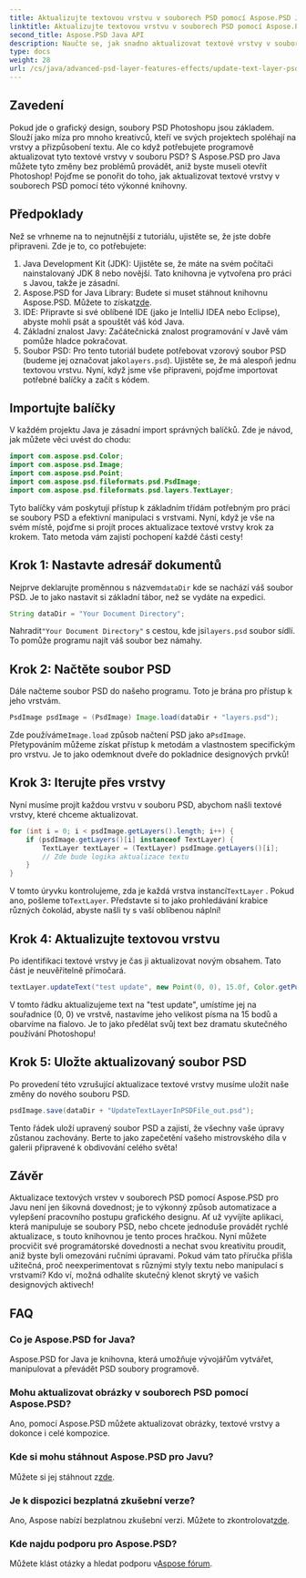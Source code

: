 ```yaml
---
title: Aktualizujte textovou vrstvu v souborech PSD pomocí Aspose.PSD Java
linktitle: Aktualizujte textovou vrstvu v souborech PSD pomocí Aspose.PSD Java
second_title: Aspose.PSD Java API
description: Naučte se, jak snadno aktualizovat textové vrstvy v souborech PSD pomocí Aspose.PSD for Java. Postupujte podle našeho podrobného průvodce pro bezproblémové úpravy textu.
type: docs
weight: 28
url: /cs/java/advanced-psd-layer-features-effects/update-text-layer-psd-files/
---
```

## Zavedení
Pokud jde o grafický design, soubory PSD Photoshopu jsou základem. Slouží jako míza pro mnoho kreativců, kteří ve svých projektech spoléhají na vrstvy a přizpůsobení textu. Ale co když potřebujete programově aktualizovat tyto textové vrstvy v souboru PSD? S Aspose.PSD pro Java můžete tyto změny bez problémů provádět, aniž byste museli otevřít Photoshop! Pojďme se ponořit do toho, jak aktualizovat textové vrstvy v souborech PSD pomocí této výkonné knihovny.
## Předpoklady
Než se vrhneme na to nejnutnější z tutoriálu, ujistěte se, že jste dobře připraveni. Zde je to, co potřebujete:
1. Java Development Kit (JDK): Ujistěte se, že máte na svém počítači nainstalovaný JDK 8 nebo novější. Tato knihovna je vytvořena pro práci s Javou, takže je zásadní.
2. Aspose.PSD for Java Library: Budete si muset stáhnout knihovnu Aspose.PSD. Můžete to získat[zde](https://releases.aspose.com/psd/java/). 
3. IDE: Připravte si své oblíbené IDE (jako je IntelliJ IDEA nebo Eclipse), abyste mohli psát a spouštět váš kód Java.
4. Základní znalost Javy: Začátečnická znalost programování v Javě vám pomůže hladce pokračovat.
5.  Soubor PSD: Pro tento tutoriál budete potřebovat vzorový soubor PSD (budeme jej označovat jako`layers.psd`). Ujistěte se, že má alespoň jednu textovou vrstvu.
Nyní, když jsme vše připraveni, pojďme importovat potřebné balíčky a začít s kódem.
## Importujte balíčky
V každém projektu Java je zásadní import správných balíčků. Zde je návod, jak můžete věci uvést do chodu:
```java
import com.aspose.psd.Color;
import com.aspose.psd.Image;
import com.aspose.psd.Point;
import com.aspose.psd.fileformats.psd.PsdImage;
import com.aspose.psd.fileformats.psd.layers.TextLayer;
```
Tyto balíčky vám poskytují přístup k základním třídám potřebným pro práci se soubory PSD a efektivní manipulaci s vrstvami.
Nyní, když je vše na svém místě, pojďme si projít proces aktualizace textové vrstvy krok za krokem. Tato metoda vám zajistí pochopení každé části cesty!
## Krok 1: Nastavte adresář dokumentů
Nejprve deklarujte proměnnou s názvem`dataDir` kde se nachází váš soubor PSD. Je to jako nastavit si základní tábor, než se vydáte na expedici.
```java
String dataDir = "Your Document Directory";
```
 Nahradit`"Your Document Directory"` s cestou, kde jsi`layers.psd` soubor sídlí. To pomůže programu najít váš soubor bez námahy.
## Krok 2: Načtěte soubor PSD
Dále načteme soubor PSD do našeho programu. Toto je brána pro přístup k jeho vrstvám.
```java
PsdImage psdImage = (PsdImage) Image.load(dataDir + "layers.psd");
```
 Zde používáme`Image.load` způsob načtení PSD jako a`PsdImage`. Přetypováním můžeme získat přístup k metodám a vlastnostem specifickým pro vrstvu. Je to jako odemknout dveře do pokladnice designových prvků!
## Krok 3: Iterujte přes vrstvy
Nyní musíme projít každou vrstvu v souboru PSD, abychom našli textové vrstvy, které chceme aktualizovat. 
```java
for (int i = 0; i < psdImage.getLayers().length; i++) {
    if (psdImage.getLayers()[i] instanceof TextLayer) {
        TextLayer textLayer = (TextLayer) psdImage.getLayers()[i];
        // Zde bude logika aktualizace textu
    }
}
```
 V tomto úryvku kontrolujeme, zda je každá vrstva instancí`TextLayer` . Pokud ano, pošleme to`TextLayer`. Představte si to jako prohledávání krabice různých čokolád, abyste našli ty s vaší oblíbenou náplní!
## Krok 4: Aktualizujte textovou vrstvu
Po identifikaci textové vrstvy je čas ji aktualizovat novým obsahem. Tato část je neuvěřitelně přímočará.
```java
textLayer.updateText("test update", new Point(0, 0), 15.0f, Color.getPurple());
```
V tomto řádku aktualizujeme text na "test update", umístíme jej na souřadnice (0, 0) ve vrstvě, nastavíme jeho velikost písma na 15 bodů a obarvíme na fialovo. Je to jako předělat svůj text bez dramatu skutečného používání Photoshopu!
## Krok 5: Uložte aktualizovaný soubor PSD
Po provedení této vzrušující aktualizace textové vrstvy musíme uložit naše změny do nového souboru PSD. 
```java
psdImage.save(dataDir + "UpdateTextLayerInPSDFile_out.psd");
```
Tento řádek uloží upravený soubor PSD a zajistí, že všechny vaše úpravy zůstanou zachovány. Berte to jako zapečetění vašeho mistrovského díla v galerii připravené k obdivování celého světa!
## Závěr
Aktualizace textových vrstev v souborech PSD pomocí Aspose.PSD pro Javu není jen šikovná dovednost; je to výkonný způsob automatizace a vylepšení pracovního postupu grafického designu. Ať už vyvíjíte aplikaci, která manipuluje se soubory PSD, nebo chcete jednoduše provádět rychlé aktualizace, s touto knihovnou je tento proces hračkou. Nyní můžete procvičit své programátorské dovednosti a nechat svou kreativitu proudit, aniž byste byli omezováni ručními úpravami.
Pokud vám tato příručka přišla užitečná, proč neexperimentovat s různými styly textu nebo manipulací s vrstvami? Kdo ví, možná odhalíte skutečný klenot skrytý ve vašich designových aktivech!
## FAQ
### Co je Aspose.PSD for Java?
Aspose.PSD for Java je knihovna, která umožňuje vývojářům vytvářet, manipulovat a převádět PSD soubory programově.
### Mohu aktualizovat obrázky v souborech PSD pomocí Aspose.PSD?
Ano, pomocí Aspose.PSD můžete aktualizovat obrázky, textové vrstvy a dokonce i celé kompozice.
### Kde si mohu stáhnout Aspose.PSD pro Javu?
 Můžete si jej stáhnout z[zde](https://releases.aspose.com/psd/java/).
### Je k dispozici bezplatná zkušební verze?
 Ano, Aspose nabízí bezplatnou zkušební verzi. Můžete to zkontrolovat[zde](https://releases.aspose.com/).
### Kde najdu podporu pro Aspose.PSD?
Můžete klást otázky a hledat podporu v[Aspose fórum](https://forum.aspose.com/c/psd/34).